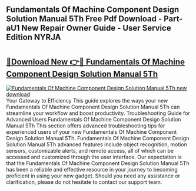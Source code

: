 ## Fundamentals Of Machine Component Design Solution Manual 5Th Free Pdf Download - Part-aU1 New Repair Owner Guide - User Service Edition NYRJA

# <h2><a href="http://bc26729.oget.top/?id=Fundamentals+Of+Machine+Component+Design+Solution+Manual+5Th">🔗Download New 👉🔴 Fundamentals Of Machine Component Design Solution Manual 5Th</a></h2>

[![Fundamentals Of Machine Component Design Solution Manual 5Th new download](https://i.imgur.com/5g1atiW.png)](http://bc26729.oget.top/?id=Fundamentals+Of+Machine+Component+Design+Solution+Manual+5Th)
Your Gateway to Efficiency This guide explores the ways your new Fundamentals Of Machine Component Design Solution Manual 5Th can streamline your workflow and boost productivity. Troubleshooting Guide for Advanced Users Fundamentals Of Machine Component Design Solution Manual 5Th This section offers advanced troubleshooting tips for experienced users of your new Fundamentals Of Machine Component Design Solution Manual 5Th. Fundamentals Of Machine Component Design Solution Manual 5Th advanced features include object recognition, motion sensors, customizable alerts, and remote access, all of which can be accessed and customized through the user interface. Our expectation is that the Fundamentals Of Machine Component Design Solution Manual 5Th has been a reliable and effective resource in your journey to becoming proficient in using your new gadget. Should you need any assistance or clarification, please do not hesitate to contact our support team.
